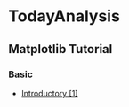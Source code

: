 # TodayAnalysis

## Matplotlib Tutorial
### Basic
- <a href = "https://www.kaggle.com/code/kalelpark/visualization-for-matplotlib-introductory-1">Introductory [1]</a>
